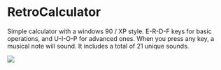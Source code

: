 # RetroCalculator

Simple calculator with a windows 90 / XP style. E-R-D-F keys for basic operations, and U-I-O-P for advanced ones. 
When you press any key, a musical note will sound.
It includes a total of 21 unique sounds.

<img src= "blob:https://web.whatsapp.com/93a8fc1e-2484-4895-afc6-30f3c7d818a8">
